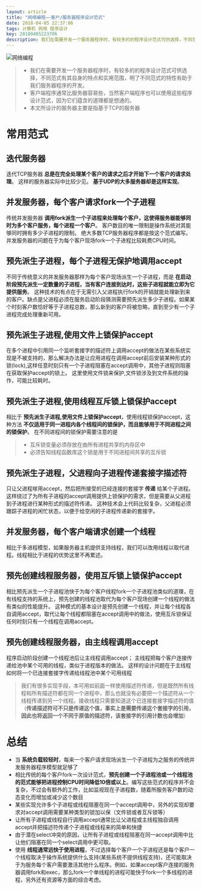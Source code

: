 ```yaml
---
layout: article
title: "网络编程——客户/服务器程序设计范式"
date: 2018-04-05 22:37:06
tags: 计算机 网络 程序设计
key: 20180405223706
description: 我们在需要开发一个服务器程序时，有较多的的程序设计范式可供选择，不同范式有其自身的特点和实用范围，明了不同范式的特性有助于我们服务器程序的开发
---
```


![网络编程](https://upload-images.jianshu.io/upload_images/4938916-eb452d9a98ebc170.jpg?imageMogr2/auto-orient/strip%7CimageView2/2/w/1240)

> * 我们在需要开发一个服务器程序时，有较多的的程序设计范式可供选择，不同范式有其自身的特点和实用范围，明了不同范式的特性有助于我们服务器程序的开发。
> * 客户端程序通常比服务器容易些，当然客户端程序也可以使用这些程序设计范式，因为它们蕴含的道理都是想通的。
> * 本文所设计的服务器主要是指基于TCP的服务器

# 常用范式
## 迭代服务器
迭代TCP服务器 **总是在完全处理某个客户的请求之后才开始下一个客户的请求处理**。
这样的服务器实际中比较少见。
**基于UDP的大多服务器却是这样实现**。

## 并发服务器，每个客户请求fork一个子进程
传统并发服务器 **调用fork派生一个子进程来处理每个客户，这使得服务器能够同时为多个客户服务，每个进程一个客户**。
客户数目的唯一限制是操作系统对其能够同时拥有多少子进程的限制。
绝大多数TCP服务器程序都是按这个范式编写。
并发服务器的问题在于为每个客户现场fork一个子进程比较耗费CPU时间。

## 预先派生子进程，每个子进程无保护地调用accept
不同于传统意义的并发服务器那样为每个客户现场派生一个子进程，而是 **在启动阶段预先派生一定数量的子进程，当有客户连接到达时，这些子进程就能立即为它提供服务**。
这种技术的有点在于无需引入父进程执行fork的开销就能处理新到来的客户。缺点是父进程必须在服务启动阶段猜测需要预先派生多少子进程。如果某个时刻客户数恰好等于子进程总数，那么新到的客户将被忽略，直到至少有一个子进程完成处理重新可用。
## 预先派生子进程,使用文件上锁保护accept
在多个进程中引用同一个监听套接字的描述符上调用accept的做法在某些系统实现是不被支持的，那么解决办法是让应用进程在调用accept前后安装某种形式的锁(lock),这样任意时刻只有一个子进程阻塞在accept调用中，其他子进程则阻塞在获取保护accept的锁上。
这里使用文件锁来保护,文件锁涉及到文件系统的操作，可能比较耗时。

## 预先派生子进程,使用线程互斥锁上锁保护accept
相比于 **预先派生子进程,使用文件上锁保护accept**，使用线程锁保护accept，这种方法 **不仅适用于同一进程内各个线程间的锁保护，而且能够用于不同进程之间的锁保护**。
在不同进程间的锁保护需要注意的是
> * 互斥锁变量必须存放在由所有进程共享的内存区中
> * 必须告知线程函数库这个锁是用于不同进程间共享的互斥锁

## 预先派生子进程，父进程向子进程传递套接字描述符
只让父进程嗲用accept，然后把所接受的已经连接的套接字 **传递** 给某个子进程。
这样绕过了为所有子进程的accept调用提供上锁保护的需求，但是需要从父进程到子进程进行某种形式的描述符传递。
这种技术会上代码比较复杂，父进程必须跟踪子进程的闲忙状态，以便于给空闲的子进程传递新的套接字。
## 并发服务器，每个客户端请求创建一个线程
相比于多进程模型，如果服务器主机提供支持线程，我们可以改用线程以取代进程。线程相比于进程的优势这里不再累述。
## 预先创建线程服务器，使用互斥锁上锁保护accept
相比预先派生一个子进程池快于为每个客户线程fork一个子进程池类似的道理，在有线程支持的系统上，预先创建的线程池取代为每个客户现场创建一个线程的做法有类似的性能提升。
这种模式的基本设计是预先创建一个线程，并让每个线程各自调用accept，取代让每个线程都阻塞在accept调用中的做法，使用互斥锁保证任何时刻只有一个线程在调用accept。
## 预先创建线程服务器，由主线程调用accept
程序启动阶段创建一个线程池后让主线程调用accept；
主线程把每个客户连接传递给池中某个可用的线程，类似于进程版本的做法。
这样的设计问题在于主线程如何将一个已连接套接字传递给线程池中某个可用线程
> 我们有很多实现手段，本可用如前面一样使用描述符传递，但是既然所有线程和所有描述符都在同一个进程中，那么也就没有必要把一个描述符从一个线程传递到另一个线程。接收线程只需要知道这个已连接套接字描述符的值（**传递描述符可不只是传递这个值，事实上是需要传递这个套接字的引用，因此也将返回一个不同于原值的描述符，该套接字的引用计数也会增加**）

# 总结
* 当 **系统负载较轻时**，每来一个客户请求现场派生一个子进程为之服务的传统并发服务器程序模型就足够了
* 相比传统的每个客户fork一次设计范式，**预先创建一个子进程池或一个线程池的范式能够把进程控制CPU时间降低10倍或以上**。编写这些范式的程序并不会复杂，不过会有额外的工作，比如监视现在子进程数，随着所服务客户数的动态变化而增加或减少这个数目
* 某些实现允许多个子进程或线程阻塞在同一个accept调用中，另外的实现却要求对accept调用需要某种类型的锁加以保（文件锁或者互斥锁等）
* 让所有子进程或线程自行调用accept通常比让父进程或主线程独自调用accept并把描述符传递个子进程或线程来的简单和快捷
* 由于潜在select冲突的原因，让所有子进程或线程阻塞在同一accept调用中比让他们阻塞在同一个select调用中更可取。
* 使用 **线程通常远快于使用进程**，不过选择每个客户一个子进程还是每个客户一个线程取决于操作系统提供什么支持(某些系统不提供线程支持)，还可能取决于为服务每个客户需要激活其他什么程序。例如，如果accept客户连接的服务器调用fork和exec，那么fork一个单线程的进程可能快于fork一个多线程的进程，另外还有资源等方面的综合考虑。
